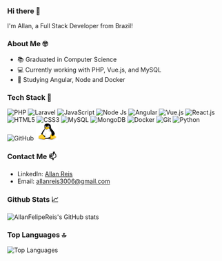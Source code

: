 ### Hi there 👋

I'm Allan, a Full Stack Developer from Brazil!

### About Me 🤓

- 📚 Graduated in Computer Science
- 💻 Currently working with PHP, Vue.js, and MySQL
- 📖 Studying Angular, Node and Docker

### Tech Stack 🚀

<div align="left">
  <img src="https://cdn.jsdelivr.net/gh/devicons/devicon/icons/php/php-original.svg" height="40" width="52" alt="PHP"/>
  <img src="https://cdn.jsdelivr.net/gh/devicons/devicon@latest/icons/laravel/laravel-original.svg"  height="40" width="52" alt="Laravel" />
  <img src="https://cdn.jsdelivr.net/gh/devicons/devicon/icons/javascript/javascript-original.svg" height="40" width="52" alt="JavaScript"/>
  <img src="https://cdn.jsdelivr.net/gh/devicons/devicon@latest/icons/nodejs/nodejs-original.svg" height="40" width="52" alt="Node Js" />
  <img src="https://cdn.jsdelivr.net/gh/devicons/devicon@latest/icons/angular/angular-original.svg" height="40" width="52" alt="Angular" />
  <img src="https://cdn.jsdelivr.net/gh/devicons/devicon/icons/vuejs/vuejs-original.svg" height="40" width="52" alt="Vue.js"/>
  <img src="https://cdn.jsdelivr.net/gh/devicons/devicon/icons/react/react-original.svg" height="40" width="52" alt="React.js"/>
  <img src="https://cdn.jsdelivr.net/gh/devicons/devicon/icons/html5/html5-original.svg" height="40" width="52" alt="HTML5"/>
  <img src="https://cdn.jsdelivr.net/gh/devicons/devicon/icons/css3/css3-original.svg" height="40" width="52" alt="CSS3"/>
  <img src="https://cdn.jsdelivr.net/gh/devicons/devicon/icons/mysql/mysql-original.svg" height="40" width="52" alt="MySQL"/>
  <img src="https://cdn.jsdelivr.net/gh/devicons/devicon/icons/mongodb/mongodb-original.svg" height="40" width="52" alt="MongoDB"/>
  <img src="https://cdn.jsdelivr.net/gh/devicons/devicon/icons/docker/docker-original.svg" height="40" width="52" alt="Docker"/>
  <img src="https://cdn.jsdelivr.net/gh/devicons/devicon/icons/git/git-original.svg" height="40" width="52" alt="Git"/>
  <img src="https://cdn.jsdelivr.net/gh/devicons/devicon/icons/python/python-original.svg" height="40" width="52" alt="Python"/>
  <img src="https://uploaddeimagens.com.br/images/004/312/203/full/github.png?1674666543" height="40" width="52" alt="GitHub"/>
  <img src="https://raw.githubusercontent.com/devicons/devicon/master/icons/linux/linux-original.svg" height="40" width="52" alt="Linux"/>
</div>

### Contact Me 📫

- LinkedIn: [Allan Reis](https://www.linkedin.com/in/allan-felipe-reis)
- Email: allanreis3006@gmail.com

### Github Stats 📈

![AllanFelipeReis's GitHub stats](https://github-readme-stats.vercel.app/api?username=AllanFelipeReis&show_icons=true&theme=dracula)

### Top Languages 🔝

![Top Languages](https://github-readme-stats.vercel.app/api/top-langs/?username=AllanFelipeReis&layout=compact&theme=dracula)
